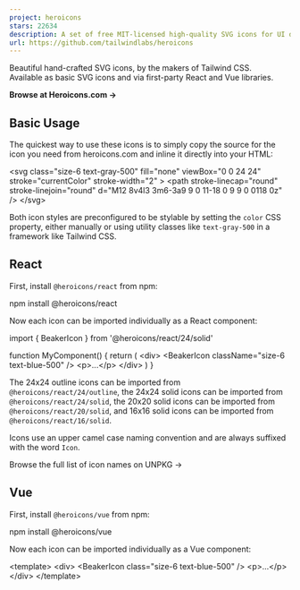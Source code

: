 ```yaml
---
project: heroicons
stars: 22634
description: A set of free MIT-licensed high-quality SVG icons for UI development.
url: https://github.com/tailwindlabs/heroicons
---
```


Beautiful hand-crafted SVG icons, by the makers of Tailwind CSS.  
Available as basic SVG icons and via first-party React and Vue libraries.

**Browse at Heroicons.com →**

Basic Usage
-----------

The quickest way to use these icons is to simply copy the source for the icon you need from heroicons.com and inline it directly into your HTML:

<svg
  class\="size-6 text-gray-500"
  fill\="none"
  viewBox\="0 0 24 24"
  stroke\="currentColor"
  stroke-width\="2"
\>
  <path
    stroke-linecap\="round"
    stroke-linejoin\="round"
    d\="M12 8v4l3 3m6-3a9 9 0 11-18 0 9 9 0 0118 0z"
  />
</svg\>

Both icon styles are preconfigured to be stylable by setting the `color` CSS property, either manually or using utility classes like `text-gray-500` in a framework like Tailwind CSS.

React
-----

First, install `@heroicons/react` from npm:

npm install @heroicons/react

Now each icon can be imported individually as a React component:

import { BeakerIcon } from '@heroicons/react/24/solid'

function MyComponent() {
  return (
    <div\>
      <BeakerIcon className\="size-6 text-blue-500" />
      <p\>...</p\>
    </div\>
  )
}

The 24x24 outline icons can be imported from `@heroicons/react/24/outline`, the 24x24 solid icons can be imported from `@heroicons/react/24/solid`, the 20x20 solid icons can be imported from `@heroicons/react/20/solid`, and 16x16 solid icons can be imported from `@heroicons/react/16/solid`.

Icons use an upper camel case naming convention and are always suffixed with the word `Icon`.

Browse the full list of icon names on UNPKG →

Vue
---

First, install `@heroicons/vue` from npm:

npm install @heroicons/vue

Now each icon can be imported individually as a Vue component:

<template\>
  <div\>
    <BeakerIcon class\="size-6 text-blue-500" />
    <p\>...</p\>
  </div\>
</template\>

<script setup>
import { BeakerIcon } from '@heroicons/vue/24/solid'
</script\>

The 24x24 outline icons can be imported from `@heroicons/vue/24/outline`, the 24x24 solid icons can be imported from `@heroicons/vue/24/solid`, the 20x20 solid icons can be imported from `@heroicons/vue/20/solid`, and the 16x16 solid icons can be imported from `@heroicons/vue/16/solid`.

Icons use an upper camel case naming convention and are always suffixed with the word `Icon`.

Browse the full list of icon names on UNPKG →

Contributing
------------

While we absolutely appreciate anyone's willingness to try and improve the project, we're currently only interested in contributions that fix bugs, for example things like incorrect TypeScript types, or fixing an icon that's been exported with a fill instead of a stroke, etc.

**We're not accepting contributions for new icons or adding support for other frameworks like Svelte or SolidJS**. Instead we encourage you to release your own icons in your own library, and create your own packages for any other frameworks you'd like to see supported.

License
-------

This library is MIT licensed.
